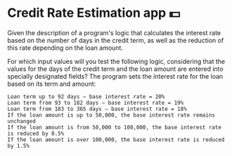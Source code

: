 # Credit Rate Estimation app 💵
Given the description of a program's logic that calculates the interest rate based on the number of days in the credit term, as well as the reduction of this rate depending on the loan amount.

For which input values will you test the following logic, considering that the values for the days of the credit term and the loan amount are entered into specially designated fields? The program sets the interest rate for the loan based on its term and amount:

    Loan term up to 92 days – base interest rate = 20%
    Loan term from 93 to 182 days – base interest rate = 19%
    Loan term from 183 to 365 days – base interest rate = 18%
    If the loan amount is up to 50,000, the base interest rate remains unchanged
    If the loan amount is from 50,000 to 100,000, the base interest rate is reduced by 0.5%
    If the loan amount is over 100,000, the base interest rate is reduced by 1.5%
